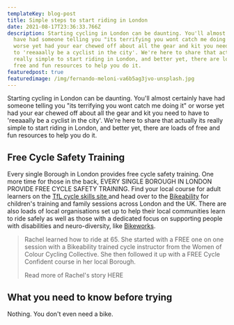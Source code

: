 ```yaml
---
templateKey: blog-post
title: Simple steps to start riding in London
date: 2021-08-17T23:36:33.766Z
description: Starting cycling in London can be daunting. You'll almost certainly
  have had someone telling you "its terrifying you wont catch me doing it" or
  worse yet had your ear chewed off about all the gear and kit you need to have
  to 'reeaaally be a cyclist in the city'. We're here to share that actually its
  really simple to start riding in London, and better yet, there are loads of
  free and fun resources to help you do it.
featuredpost: true
featuredimage: /img/fernando-meloni-va6b5ag3jvo-unsplash.jpg
---
```

Starting cycling in London can be daunting. You'll almost certainly have had someone telling you "its terrifying you wont catch me doing it" or worse yet had your ear chewed off about all the gear and kit you need to have to 'reeaaally be a cyclist in the city'. We're here to share that actually its really simple to start riding in London, and better yet, there are loads of free and fun resources to help you do it.

## Free Cycle Safety Training

Every single Borough in London provides free cycle safety training. One more time for those in the back, EVERY SINGLE BOROUGH IN LONDON PROVIDE FREE CYCLE SAFETY TRAINING. Find your local course for adult learners on the [TfL cycle skills site ](https://tfl.gov.uk/forms/12421.aspx)and head over to the [Bikeability](https://bikeability.org.uk/) for children's training and family sessions across London and the UK. There are also loads of local organisations set up to help their local communities learn to ride safely as well as those with a dedicated focus on supporting people with disabilities and neuro-diversity, like [Bikeworks](https://www.bikeworks.org.uk/). 

> Rachel learned how to ride at 65. She started with a FREE one on one session with a Bikeability trained cycle instructor from the Women of Colour Cycling Collective. She then followed it up with a FREE Cycle Confident course in her local Borough. 
>
> Read more of Rachel's story HERE



## What you need to know before trying

Nothing. You don't even need a bike.